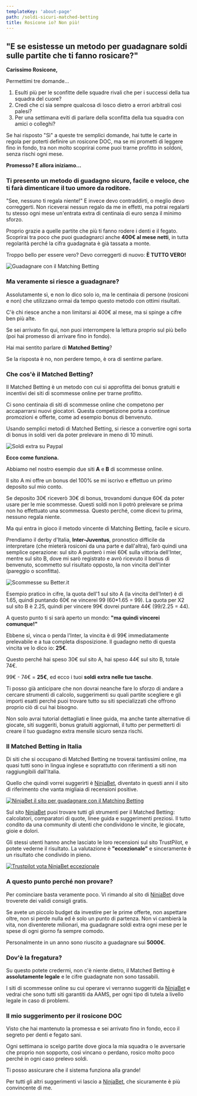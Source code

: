 ```yaml
---
templateKey: 'about-page'
path: /soldi-sicuri-matched-betting
title: Rosicone io? Non più!
---
```

## "E se esistesse un metodo per guadagnare soldi sulle partite che ti fanno rosicare?"

**Carissimo Rosicone,**

Permettimi tre domande...

1. Esulti più per le sconfitte delle squadre rivali che per i successi della tua squadra del cuore?
2. Credi che ci sia sempre qualcosa di losco dietro a errori arbitrali così palesi?
3. Per una settimana eviti di parlare della sconfitta della tua squadra con amici o colleghi?

Se hai risposto "Sì" a queste tre semplici domande, hai tutte le carte in regola per poterti definire un rosicone DOC, ma se mi prometti di leggere fino in fondo, tra non molto scoprirai come puoi trarne profitto in soldoni, senza rischi ogni mese.

**Promesso? E allora iniziamo...**

### Ti presento un metodo di guadagno sicuro, facile e veloce, che ti farà dimenticare il tuo umore da roditore.
"See, nessuno ti regala niente!" E invece devo contraddirti, o meglio devo correggerti. Non riceverai nessun regalo da me in effetti, ma potrai regalarti tu stesso ogni mese un'entrata extra di centinaia di euro senza il minimo sforzo.

Proprio grazie a quelle partite che più ti fanno rodere i denti e il fegato. Scoprirai tra poco che puoi guadagnarci anche **400€ al mese netti**, in tutta regolarità perché la cifra guadagnata è già tassata a monte.

Troppo bello per essere vero? Devo correggerti di nuovo: **È TUTTO VERO!**

![Guadagnare con il Matching Betting](/img/guadagnare-matching-betting.jpg)

### Ma veramente si riesce a guadagnare?
Assolutamente sì, e non lo dico solo io, ma le centinaia di persone (rosiconi e non) che utilizzano ormai da tempo questo metodo con ottimi risultati.

C'è chi riesce anche a non limitarsi ai 400€ al mese, ma si spinge a cifre ben più alte.

Se sei arrivato fin qui, non puoi interrompere la lettura proprio sul più bello (poi hai promesso di arrivare fino in fondo).

Hai mai sentito parlare di **Matched Betting**?

Se la risposta è no, non perdere tempo, è ora di sentirne parlare.

### Che cos'è il Matched Betting?
Il Matched Betting è un metodo con cui si approfitta dei bonus gratuiti e incentivi dei siti di scommesse online per trarne profitto.

Ci sono centinaia di siti di scommesse online che competono per accaparrarsi nuovi giocatori. Questa competizione porta a continue promozioni e offerte, come ad esempio bonus di benvenuto.

Usando semplici metodi di Matched Betting, si riesce a convertire ogni sorta di bonus in soldi veri da poter prelevare in meno di 10 minuti.

![Soldi extra su Paypal](/img/paypal-soldi-extra.jpg)

**Ecco come funziona.**

Abbiamo nel nostro esempio due siti **A** e **B** di scommesse online.

Il sito A mi offre un bonus del 100% se mi iscrivo e effettuo un primo deposito sul mio conto.

Se deposito 30€ riceverò 30€ di bonus, trovandomi dunque 60€ da poter usare per le mie scommesse. Questi soldi non li potrò prelevare se prima non ho effettuato una scommessa. Questo perché, come dicevi tu prima, nessuno regala niente.

Ma qui entra in gioco il metodo vincente di Matching Betting, facile e sicuro.

Prendiamo il derby d'Italia, **Inter-Juventus**, pronostico difficile da interpretare (che mieterà rosiconi da una parte e dall'altra), farò quindi una semplice operazione: sul sito A punterò i miei 60€ sulla vittoria dell'Inter, mentre sul sito B, dove mi sarò registrato e avrò ricevuto il bonus di benvenuto, scommetto sul risultato opposto, la non vincita dell'inter (pareggio o sconfitta).

![Scommesse su Better.it](/img/scommesse-better-matching-better.jpg)

Esempio pratico in cifre, la quota dell'1 sul sito A (la vincita dell'Inter) è di 1.65, quindi puntando 60€ ne vincerei 99 (60*1.65 = 99). La quota per X2 sul sito B è 2.25, quindi per vincere 99€ dovrei puntare 44€ (99/2.25 = 44).

A questo punto ti si sarà aperto un mondo: **"ma quindi vincerei comunque!"**

Ebbene sì, vinca o perda l'Inter, la vincita è di 99€ immediatamente prelevabile e a tua completa disposizione. Il guadagno netto di questa vincita ve lo dico io: **25€**.

Questo perché hai speso 30€ sul sito A, hai speso 44€ sul sito B, totale 74€.

99€ - 74€ = **25€**, ed ecco i tuoi **soldi extra nelle tue tasche**.

Ti posso già anticipare che non dovrai neanche fare lo sforzo di andare a cercare strumenti di calcolo, suggerimenti su quali partite scegliere e gli importi esatti perché puoi trovare tutto su siti specializzati che offrono proprio ciò di cui hai bisogno.

Non solo avrai tutorial dettagliati e linee guida, ma anche tante alternative di giocate, siti suggeriti, bonus gratuiti aggiornati, il tutto per permetterti di creare il tuo guadagno extra mensile sicuro senza rischi.

### Il Matched Betting in Italia
Di siti che si occupano di Matched Betting ne troverai tantissimi online, ma quasi tutti sono in lingua inglese e soprattutto con riferimenti a siti non raggiungibili dall'Italia.

Quello che quindi vorrei suggerirti è [NinjaBet](https://www.ninjabet.it/84761/aff), diventato in questi anni il sito di riferimento che vanta migliaia di recensioni positive.

<a href="https://www.ninjabet.it/84761/aff" target="_blank">![NinjaBet il sito per guadagnare con il Matching Betting](/img/ninjabet-guadagnare-con-matching-betting.jpg)</a>

Sul sito [NinjaBet](https://www.ninjabet.it/84761/aff) puoi trovare tutti gli strumenti per il Matched Betting: calcolatori, comparatori di quote, linee guida e suggerimenti preziosi. Il tutto condito da una community di utenti che condividono le vincite, le giocate, gioie e dolori.

Gli stessi utenti hanno anche lasciato le loro recensioni sul sito TrustPilot, e potete vederne il risultato. La valutazione è **"eccezionale"** e sinceramente è un risultato che condivido in pieno.

<a href="https://it.trustpilot.com/review/ninjabet.it" target="_blank">![Trustpilot vota NinjaBet eccezionale](/img/ninjabet-trustpilot-rating-5.jpg)</a>

### A questo punto perché non provare?

Per cominciare basta veramente poco. Vi rimando al sito di [NinjaBet](https://www.ninjabet.it/84761/aff) dove troverete dei validi consigli gratis.

Se avete un piccolo budget da investire per le prime offerte, non aspettare oltre, non si perde nulla ed è solo un punto di partenza. Non vi cambierà la vita, non diventerete milionari, ma guadagnare soldi extra ogni mese per le spese di ogni giorno fa sempre comodo.

Personalmente in un anno sono riuscito a guadagnare sui **5000€**.

### Dov'è la fregatura?
Su questo potete credermi, non c'è niente dietro, il Matched Betting è **assolutamente legale** e le cifre guadagnate non sono tassabili.

I siti di scommesse online su cui operare vi verranno suggeriti da [NinjaBet](https://www.ninjabet.it/84761/aff) e vedrai che sono tutti siti garantiti da AAMS, per ogni tipo di tutela a livello legale in caso di problemi.

### Il mio suggerimento per il rosicone DOC
Visto che hai mantenuto la promessa e sei arrivato fino in fondo, ecco il segreto per denti e fegato sani.

Ogni settimana io scelgo partite dove gioca la mia squadra o le avversarie che proprio non sopporto, così vincano o perdano, rosico molto poco perché in ogni caso prelevo soldi.

Ti posso assicurare che il sistema funziona alla grande!

Per tutti gli altri suggerimenti vi lascio a [NinjaBet](https://www.ninjabet.it/84761/aff), che sicuramente è più convincente di me.